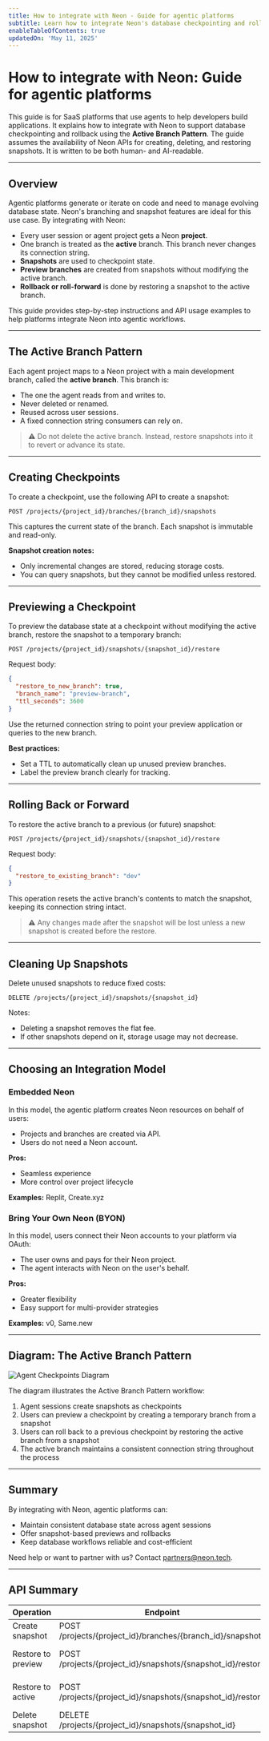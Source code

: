 ```yaml
---
title: How to integrate with Neon - Guide for agentic platforms
subtitle: Learn how to integrate Neon's database checkpointing and rollback features into your agentic platform
enableTableOfContents: true
updatedOn: 'May 11, 2025'
---
```


# How to integrate with Neon: Guide for agentic platforms

This guide is for SaaS platforms that use agents to help developers build applications. It explains how to integrate with Neon to support database checkpointing and rollback using the **Active Branch Pattern**. The guide assumes the availability of Neon APIs for creating, deleting, and restoring snapshots. It is written to be both human- and AI-readable.

---

## Overview

Agentic platforms generate or iterate on code and need to manage evolving database state. Neon's branching and snapshot features are ideal for this use case. By integrating with Neon:

- Every user session or agent project gets a Neon **project**.
- One branch is treated as the **active** branch. This branch never changes its connection string.
- **Snapshots** are used to checkpoint state.
- **Preview branches** are created from snapshots without modifying the active branch.
- **Rollback or roll-forward** is done by restoring a snapshot to the active branch.

This guide provides step-by-step instructions and API usage examples to help platforms integrate Neon into agentic workflows.

---

## The Active Branch Pattern

Each agent project maps to a Neon project with a main development branch, called the **active branch**. This branch is:

- The one the agent reads from and writes to.
- Never deleted or renamed.
- Reused across user sessions.
- A fixed connection string consumers can rely on.

> ⚠️ Do not delete the active branch. Instead, restore snapshots into it to revert or advance its state.

---

## Creating Checkpoints

To create a checkpoint, use the following API to create a snapshot:

```
POST /projects/{project_id}/branches/{branch_id}/snapshots
```

This captures the current state of the branch. Each snapshot is immutable and read-only.

**Snapshot creation notes:**

- Only incremental changes are stored, reducing storage costs.
- You can query snapshots, but they cannot be modified unless restored.

---

## Previewing a Checkpoint

To preview the database state at a checkpoint without modifying the active branch, restore the snapshot to a temporary branch:

```
POST /projects/{project_id}/snapshots/{snapshot_id}/restore
```

Request body:

```json
{
  "restore_to_new_branch": true,
  "branch_name": "preview-branch",
  "ttl_seconds": 3600
}
```

Use the returned connection string to point your preview application or queries to the new branch.

**Best practices:**

- Set a TTL to automatically clean up unused preview branches.
- Label the preview branch clearly for tracking.

---

## Rolling Back or Forward

To restore the active branch to a previous (or future) snapshot:

```
POST /projects/{project_id}/snapshots/{snapshot_id}/restore
```

Request body:

```json
{
  "restore_to_existing_branch": "dev"
}
```

This operation resets the active branch's contents to match the snapshot, keeping its connection string intact.

> ⚠️ Any changes made after the snapshot will be lost unless a new snapshot is created before the restore.

---

## Cleaning Up Snapshots

Delete unused snapshots to reduce fixed costs:

```
DELETE /projects/{project_id}/snapshots/{snapshot_id}
```

Notes:

- Deleting a snapshot removes the flat fee.
- If other snapshots depend on it, storage usage may not decrease.

---

## Choosing an Integration Model

### Embedded Neon

In this model, the agentic platform creates Neon resources on behalf of users:

- Projects and branches are created via API.
- Users do not need a Neon account.

**Pros:**

- Seamless experience
- More control over project lifecycle

**Examples:** Replit, Create.xyz

### Bring Your Own Neon (BYON)

In this model, users connect their Neon accounts to your platform via OAuth:

- The user owns and pays for their Neon project.
- The agent interacts with Neon on the user's behalf.

**Pros:**

- Greater flexibility
- Easy support for multi-provider strategies

**Examples:** v0, Same.new

---

## Diagram: The Active Branch Pattern

![Agent Checkpoints Diagram](/docs/images/agent_checkpoints.png)

The diagram illustrates the Active Branch Pattern workflow:

1. Agent sessions create snapshots as checkpoints
2. Users can preview a checkpoint by creating a temporary branch from a snapshot
3. Users can roll back to a previous checkpoint by restoring the active branch from a snapshot
4. The active branch maintains a consistent connection string throughout the process

---

## Summary

By integrating with Neon, agentic platforms can:

- Maintain consistent database state across agent sessions
- Offer snapshot-based previews and rollbacks
- Keep database workflows reliable and cost-efficient

Need help or want to partner with us? Contact [partners@neon.tech](mailto:partners@neon.tech).

---

## API Summary

| Operation          | Endpoint                                                    | Notes                                   |
| ------------------ | ----------------------------------------------------------- | --------------------------------------- |
| Create snapshot    | POST /projects/{project_id}/branches/{branch_id}/snapshots  | Checkpoint current branch state         |
| Restore to preview | POST /projects/{project_id}/snapshots/{snapshot_id}/restore | Use restore_to_new_branch: true         |
| Restore to active  | POST /projects/{project_id}/snapshots/{snapshot_id}/restore | Use restore_to_existing_branch: \"dev\" |
| Delete snapshot    | DELETE /projects/{project_id}/snapshots/{snapshot_id}       | Optional cleanup to reduce flat costs   |
